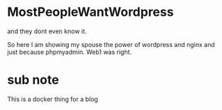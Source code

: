# MostPeopleWantWordpress
and they dont even know it.

So here I am showing my spouse the power of wordpress and nginx and just because phpmyadmin.  Web1 was right.

# sub note 
This is a docker thing for a blog
